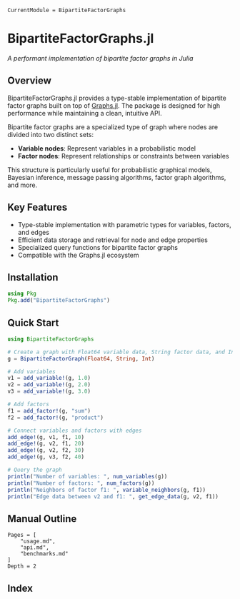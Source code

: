 ```@meta
CurrentModule = BipartiteFactorGraphs
```

# BipartiteFactorGraphs.jl

*A performant implementation of bipartite factor graphs in Julia*

## Overview

BipartiteFactorGraphs.jl provides a type-stable implementation of bipartite factor graphs built on top of [Graphs.jl](https://github.com/JuliaGraphs/Graphs.jl). The package is designed for high performance while maintaining a clean, intuitive API.

Bipartite factor graphs are a specialized type of graph where nodes are divided into two distinct sets:
- **Variable nodes**: Represent variables in a probabilistic model
- **Factor nodes**: Represent relationships or constraints between variables

This structure is particularly useful for probabilistic graphical models, Bayesian inference, message passing algorithms, factor graph algorithms, and more.

## Key Features

- Type-stable implementation with parametric types for variables, factors, and edges
- Efficient data storage and retrieval for node and edge properties
- Specialized query functions for bipartite factor graphs
- Compatible with the Graphs.jl ecosystem

## Installation

```julia
using Pkg
Pkg.add("BipartiteFactorGraphs")
```

## Quick Start

```julia
using BipartiteFactorGraphs

# Create a graph with Float64 variable data, String factor data, and Int edge data
g = BipartiteFactorGraph(Float64, String, Int)

# Add variables
v1 = add_variable!(g, 1.0)
v2 = add_variable!(g, 2.0)
v3 = add_variable!(g, 3.0)

# Add factors
f1 = add_factor!(g, "sum")
f2 = add_factor!(g, "product")

# Connect variables and factors with edges
add_edge!(g, v1, f1, 10)
add_edge!(g, v2, f1, 20)
add_edge!(g, v2, f2, 30)
add_edge!(g, v3, f2, 40)

# Query the graph
println("Number of variables: ", num_variables(g))
println("Number of factors: ", num_factors(g))
println("Neighbors of factor f1: ", variable_neighbors(g, f1))
println("Edge data between v2 and f1: ", get_edge_data(g, v2, f1))
```

## Manual Outline

```@contents
Pages = [
    "usage.md",
    "api.md",
    "benchmarks.md"
]
Depth = 2
```

## Index

```@index
```
